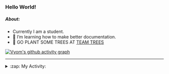 ### Hello World!

##### About:
- Currently I am a student.
- 🌱 I’m learning how to make better documentation.
- 🌱 GO PLANT SOME TREES AT [TEAM TREES](https://teamtrees.org/)

[![Vyom's github activity graph](https://activity-graph.herokuapp.com/graph?username=Vyvy-vi)](https://github.com/ashutosh00710/github-readme-activity-graph)

---
<details>
  <summary>:zap: My Activity:</summary>
  
<!--START_SECTION:waka-->
![Code Time](http://img.shields.io/badge/Code%20Time-979%20hrs%2013%20mins-blue)

**I'm a Night 🦉** 

```text
🌞 Morning    98 commits     ███░░░░░░░░░░░░░░░░░░░░░░   13.78% 
🌆 Daytime    176 commits    ██████░░░░░░░░░░░░░░░░░░░   24.75% 
🌃 Evening    229 commits    ████████░░░░░░░░░░░░░░░░░   32.21% 
🌙 Night      208 commits    ███████░░░░░░░░░░░░░░░░░░   29.25%

```
📅 **I'm Most Productive on Sunday** 

```text
Monday       100 commits    ███░░░░░░░░░░░░░░░░░░░░░░   14.06% 
Tuesday      115 commits    ████░░░░░░░░░░░░░░░░░░░░░   16.17% 
Wednesday    88 commits     ███░░░░░░░░░░░░░░░░░░░░░░   12.38% 
Thursday     104 commits    ███░░░░░░░░░░░░░░░░░░░░░░   14.63% 
Friday       109 commits    ███░░░░░░░░░░░░░░░░░░░░░░   15.33% 
Saturday     78 commits     ██░░░░░░░░░░░░░░░░░░░░░░░   10.97% 
Sunday       117 commits    ████░░░░░░░░░░░░░░░░░░░░░   16.46%

```


📊 **This Week I Spent My Time On** 

```text
🔥 Editors: 
VS Code                  5 hrs 52 mins       █████████████████████████   100.0%

🐱‍💻 Projects: 
credifi                  2 hrs 32 mins       ██████████░░░░░░░░░░░░░░░   43.29% 
CSF                      1 hr 57 mins        ████████░░░░░░░░░░░░░░░░░   33.23% 
thirdweb-auth-next       1 hr 16 mins        █████░░░░░░░░░░░░░░░░░░░░   21.71% 
praise                   6 mins              ░░░░░░░░░░░░░░░░░░░░░░░░░   1.77%

```


 Last Updated on 26/11/2022 04:04:17 UTC
<!--END_SECTION:waka-->
</details>
